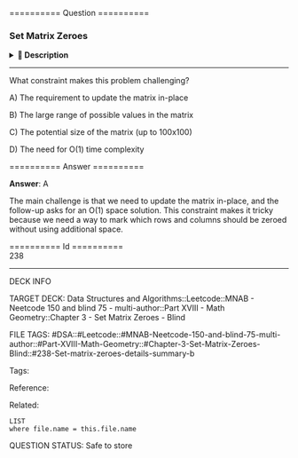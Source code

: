 ========== Question ==========  

### Set Matrix Zeroes

<details><summary><b>📄 Description</b></summary><br>

Given an `m x n` matrix of integers `matrix`, if an element is `0`, set its entire row and column to `0`'s.

You must update the matrix _in-place_.

**Follow up:** Could you solve it using `O(1)` space?

**Example 1:**

![](https://imagedelivery.net/CLfkmk9Wzy8_9HRyug4EVA/49ffd14e-b32b-4ed8-e0d0-9378e5eb9b00/public)

```
Input: matrix = [
  [0,1],
  [1,0]
]

Output: [
  [0,0],
  [0,0]
]
```

**Example 2:**

![](https://imagedelivery.net/CLfkmk9Wzy8_9HRyug4EVA/04d99cc8-e453-464d-888c-58d0a95daf00/public)

```
Input: matrix = [
  [1,2,3],
  [4,0,5],
  [6,7,8]
]

Output: [
  [1,0,3],
  [0,0,0],
  [6,0,8]
]
```

**Constraints:**

-   `1 <= matrix.length, matrix[0].length <= 100`

-   `-2^31 <= matrix[i][j] <= (2^31) - 1`

</details>

---

What constraint makes this problem challenging?

A) The requirement to update the matrix in-place

B) The large range of possible values in the matrix

C) The potential size of the matrix (up to 100x100)

D) The need for O(1) time complexity  

========== Answer ==========  

**Answer**: A

The main challenge is that we need to update the matrix in-place, and the follow-up asks for an O(1) space solution. This constraint makes it tricky because we need a way to mark which rows and columns should be zeroed without using additional space.

========== Id ==========  
238

---

DECK INFO

TARGET DECK: Data Structures and Algorithms::Leetcode::MNAB - Neetcode 150 and blind 75 - multi-author::Part XVIII - Math Geometry::Chapter 3 - Set Matrix Zeroes - Blind

FILE TAGS: #DSA::#Leetcode::#MNAB-Neetcode-150-and-blind-75-multi-author::#Part-XVIII-Math-Geometry::#Chapter-3-Set-Matrix-Zeroes-Blind::#238-Set-matrix-zeroes-details-summary-b

Tags:

Reference:

Related:

```dataview
LIST
where file.name = this.file.name
```

QUESTION STATUS: Safe to store
